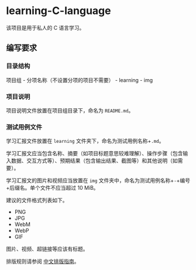 # learning-C-language

该项目是用于私人的 C 语言学习。

## 编写要求

### 目录结构

项目组 - 分项名称（不设置分项的项目不需要） - learning - img

### 项目说明

项目说明文件放置在项目组目录下，命名为 `README.md`。

### 测试用例文件

学习汇报文件放置在 `learning` 文件夹下，命名为测试用例名称+`.md`。

学习汇报文应当包含名称、摘要（如项目标题意思较难理解）、操作步骤（包含输入数据、交互方式等）、预期结果（包含输出结果、截图等）和其他说明（如需要）。

学习汇报文的图片和视频应当放置在 `img` 文件夹中，命名为测试用例名称+`-`+编号+后缀名。单个文件不应当超过 10 MiB。

建议的文件格式列表如下。

- PNG
- JPG
- WebM
- WebP
- GIF

图片、视频、超链接等应该有标题。

排版规则请参阅 [中文排版指南](https://github.com/aaranxu/chinese-copywriting-guidelines)。

